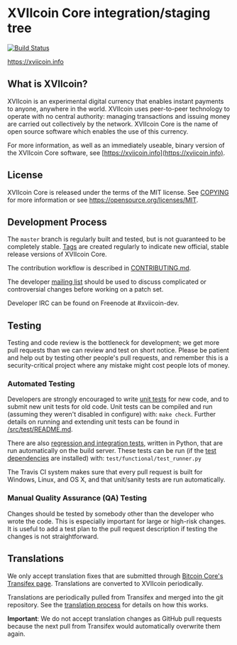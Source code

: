 XVIIcoin Core integration/staging tree
=====================================

[![Build Status](https://travis-ci.org/xviicoin-project/xviicoin.svg?branch=master)](https://travis-ci.org/xviicoin-project/xviicoin)

https://xviicoin.info

What is XVIIcoin?
----------------

XVIIcoin is an experimental digital currency that enables instant payments to
anyone, anywhere in the world. XVIIcoin uses peer-to-peer technology to operate
with no central authority: managing transactions and issuing money are carried
out collectively by the network. XVIIcoin Core is the name of open source
software which enables the use of this currency.

For more information, as well as an immediately useable, binary version of
the XVIIcoin Core software, see [https://xviicoin.info](https://xviicoin.info).

License
-------

XVIIcoin Core is released under the terms of the MIT license. See [COPYING](COPYING) for more
information or see https://opensource.org/licenses/MIT.

Development Process
-------------------

The `master` branch is regularly built and tested, but is not guaranteed to be
completely stable. [Tags](https://github.com/xviicoin-project/xviicoin/tags) are created
regularly to indicate new official, stable release versions of XVIIcoin Core.

The contribution workflow is described in [CONTRIBUTING.md](CONTRIBUTING.md).

The developer [mailing list](https://groups.google.com/forum/#!forum/xviicoin-dev)
should be used to discuss complicated or controversial changes before working
on a patch set.

Developer IRC can be found on Freenode at #xviicoin-dev.

Testing
-------

Testing and code review is the bottleneck for development; we get more pull
requests than we can review and test on short notice. Please be patient and help out by testing
other people's pull requests, and remember this is a security-critical project where any mistake might cost people
lots of money.

### Automated Testing

Developers are strongly encouraged to write [unit tests](src/test/README.md) for new code, and to
submit new unit tests for old code. Unit tests can be compiled and run
(assuming they weren't disabled in configure) with: `make check`. Further details on running
and extending unit tests can be found in [/src/test/README.md](/src/test/README.md).

There are also [regression and integration tests](/test), written
in Python, that are run automatically on the build server.
These tests can be run (if the [test dependencies](/test) are installed) with: `test/functional/test_runner.py`

The Travis CI system makes sure that every pull request is built for Windows, Linux, and OS X, and that unit/sanity tests are run automatically.

### Manual Quality Assurance (QA) Testing

Changes should be tested by somebody other than the developer who wrote the
code. This is especially important for large or high-risk changes. It is useful
to add a test plan to the pull request description if testing the changes is
not straightforward.

Translations
------------

We only accept translation fixes that are submitted through [Bitcoin Core's Transifex page](https://www.transifex.com/projects/p/bitcoin/).
Translations are converted to XVIIcoin periodically.

Translations are periodically pulled from Transifex and merged into the git repository. See the
[translation process](doc/translation_process.md) for details on how this works.

**Important**: We do not accept translation changes as GitHub pull requests because the next
pull from Transifex would automatically overwrite them again.
